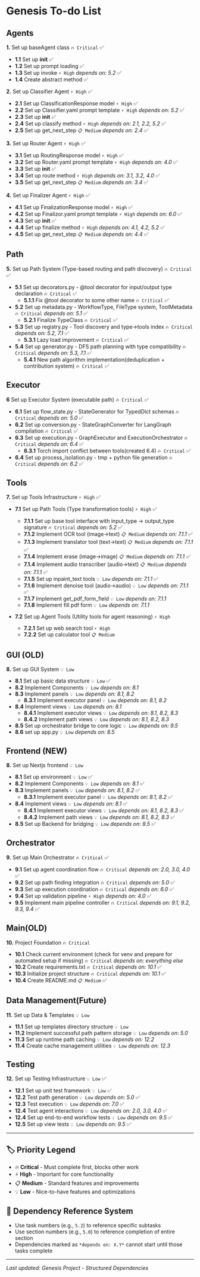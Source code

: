 # Genesis To-do List

## Agents
**1.** Set up baseAgent class `🔥 Critical` ✅
- **1.1** Set up __init__ ✅
- **1.2** Set up prompt loading ✅
- **1.3** Set up invoke `⚡ High` *depends on: 5.2* ✅
- **1.4** Create abstract method ✅

**2.** Set up Classifier Agent `⚡ High` ✅
- **2.1** Set up ClassificationResponse model `⚡ High` ✅
- **2.2** Set up Classifier.yaml prompt template `⚡ High` *depends on: 5.2* ✅
- **2.3** Set up __init__ ✅
- **2.4** Set up classify method `⚡ High` *depends on: 2.1, 2.2, 5.2* ✅
- **2.5** Set up get_next_step `📋 Medium` *depends on: 2.4* ✅

**3.** Set up Router Agent `⚡ High` ✅
- **3.1** Set up RoutingResponse model `⚡ High` ✅
- **3.2** Set up Router.yaml prompt template `⚡ High` *depends on: 4.0* ✅
- **3.3** Set up __init__ ✅
- **3.4** Set up route method `⚡ High` *depends on: 3.1, 3.2, 4.0* ✅
- **3.5** Set up get_next_step `📋 Medium` *depends on: 3.4* ✅

**4.** Set up Finalizer Agent `⚡ High` ✅
- **4.1** Set up FinalizationResponse model `⚡ High` ✅
- **4.2** Set up Finalizor.yaml prompt template `⚡ High` *depends on: 6.0* ✅
- **4.3** Set up __init__ ✅
- **4.4** Set up finalize method `⚡ High` *depends on: 4.1, 4.2, 5.2* ✅
- **4.5** Set up get_next_step `📋 Medium` *depends on: 4.4* ✅

## Path
**5.** Set up Path System (Type-based routing and path discovery) `🔥 Critical` ✅
- **5.1** Set up decorators.py - @tool decorator for input/output type declaration `🔥 Critical` ✅
    - **5.1.1** Fix @tool decorator to some other name `🔥 Critical` ✅
- **5.2** Set up metadata.py - WorkflowType, FileType system, ToolMetadata `🔥 Critical` *depends on: 5.1* ✅
    - **5.2.1** Finalize TypeClass `🔥 Critical` ✅
- **5.3** Set up registry.py - Tool discovery and type→tools index `🔥 Critical` *depends on: 5.2, 7.1* ✅
    - **5.3.1** Lazy load improvement `🔥 Critical` ✅
- **5.4** Set up generator.py - DFS path planning with type compatibility `🔥 Critical` *depends on: 5.3, 7.1* ✅
    - **5.4.1** New path algorithm implementation(deduplication + contribution system) `🔥 Critical` ✅

## Executor
**6** Set up Executor System (executable path) `🔥 Critical` ✅
- **6.1** Set up flow_state.py - StateGenerator for TypedDict schemas `🔥 Critical` *depends on: 5.0* ✅
- **6.2** Set up conversion.py - StateGraphConverter for LangGraph compilation `🔥 Critical` ✅
- **6.3** Set up execution.py - GraphExecutor and ExecutionOrchestrator `🔥 Critical` *depends on: 6.4* ✅
    - **6.3.1** Torch import conflict between tools(created 6.4) `🔥 Critical` ✅
- **6.4** Set up process_isolation.py - tmp + python file generation `🔥 Critical` *depends on: 6.2* ✅


## Tools
**7.** Set up Tools Infrastructure `⚡ High` ✅
- **7.1** Set up Path Tools (Type transformation tools) `⚡ High` ✅
  - **7.1.1** Set up base tool interface with input_type → output_type signature `🔥 Critical` *depends on: 5.2* ✅
  - **7.1.2** Implement OCR tool (image→text) `📋 Medium` *depends on: 7.1.1* ✅
  - **7.1.3** Implement translator tool (text→text) `📋 Medium` *depends on: 7.1.1* ✅
  - **7.1.4** Implement erase (image->image) `📋 Medium` *depends on: 7.1.1* ✅
  - **7.1.4** Implement audio transcriber (audio→text) `📋 Medium` *depends on: 7.1.1* ✅
  - **7.1.5** Set up inpaint_text tools `💡 Low` *depends on: 7.1.1* ✅
  - **7.1.6** Implement denoise tool (audio→audio) `💡 Low` *depends on: 7.1.1* ✅
  - **7.1.7** Implement get_pdf_form_field `💡 Low` *depends on: 7.1.1* 
  - **7.1.8** Implement fill pdf form `💡 Low` *depends on: 7.1.1*

- **7.2** Set up Agent Tools (Utility tools for agent reasoning) `⚡ High`
  - **7.2.1** Set up web search tool `⚡ High`
  - **7.2.2** Set up calculator tool `📋 Medium`

## GUI (OLD)
**8.** Set up GUI System `💡 Low`
- **8.1** Set up basic data structure `💡 Low` ✅
- **8.2** Implement Components `💡 Low` *depends on: 8.1*
- **8.3** Implement panels `💡 Low` *depends on: 8.1, 8.2*
    - **8.3.1** Implement executor panel `💡 Low` *depends on: 8.1, 8.2*
- **8.4** Implement views `💡 Low` *depends on: 8.1*
    - **8.4.1** Implement executor views `💡 Low` *depends on: 8.1, 8.2, 8.3*
    - **8.4.2** Implement path views `💡 Low` *depends on: 8.1, 8.2, 8.3*
- **8.5** Set up orchestrator bridge to core logic `💡 Low` *depends on: 9.5*
- **8.6** set up app.py `💡 Low` *depends on: 8.5*

## Frontend (NEW)
**8.** Set up Nextjs frontend `💡 Low`
- **8.1** Set up environment `💡 Low` ✅
- **8.2** Implement Components `💡 Low` *depends on: 8.1* ✅
- **8.3** Implement panels `💡 Low` *depends on: 8.1, 8.2* ✅
    - **8.3.1** Implement executor panel `💡 Low` *depends on: 8.1, 8.2* ✅
- **8.4** Implement views `💡 Low` *depends on: 8.1* ✅
    - **8.4.1** Implement executor views `💡 Low` *depends on: 8.1, 8.2, 8.3* ✅
    - **8.4.2** Implement path views `💡 Low` *depends on: 8.1, 8.2, 8.3* ✅
- **8.5** Set up Backend for bridging `💡 Low` *depends on: 9.5* ✅



## Orchestrator
**9.** Set up Main Orchestrator `🔥 Critical` ✅
- **9.1** Set up agent coordination flow `🔥 Critical` *depends on: 2.0, 3.0, 4.0* ✅
- **9.2** Set up path finding integration `🔥 Critical` *depends on: 5.0* ✅
- **9.3** Set up execution coordination `🔥 Critical` *depends on: 6.0* ✅
- **9.4** Set up validation pipeline `⚡ High` *depends on: 4.0* ✅
- **9.5** Implement main pipeline controller `🔥 Critical` *depends on: 9.1, 9.2, 9.3, 9.4* ✅

## Main(OLD)
**10.** Project Foundation `🔥 Critical`
- **10.1** Check current environment (check for venv and prepare for automated setup if missing) `🔥 Critical` *depends on: everything else* 
- **10.2** Create requirements.txt `🔥 Critical` *depends on: 10.1* ✅
- **10.3** Initialize project structure `🔥 Critical` *depends on: 10.1* ✅
- **10.4** Create README.md `📋 Medium` ✅

## Data Management(Future)
**11.** Set up Data & Templates `💡 Low`
- **11.1** Set up templates directory structure `💡 Low`
- **11.2** Implement successful path pattern storage `💡 Low` *depends on: 5.0*
- **11.3** Set up runtime path caching `💡 Low` *depends on: 12.2*
- **11.4** Create cache management utilities `💡 Low` *depends on: 12.3*

## Testing
**12.** Set up Testing Infrastructure `💡 Low` ✅
- **12.1** Set up unit test framework `💡 Low` ✅
- **12.2** Test path generation `💡 Low` *depends on: 5.0* ✅
- **12.3** Test execution `💡 Low` *depends on: 7.0* ✅
- **12.4** Test agent interactions `💡 Low` *depends on: 2.0, 3.0, 4.0* ✅
- **12.4** Set up end-to-end workflow tests `💡 Low` *depends on: 9.5* ✅
- **12.5** Set up view tests `💡 Low` *depends on: 9.5* ✅

---

## 🏷️ Priority Legend
- 🔥 **Critical** - Must complete first, blocks other work
- ⚡ **High** - Important for core functionality
- 📋 **Medium** - Standard features and improvements  
- 💡 **Low** - Nice-to-have features and optimizations

## 🔗 Dependency Reference System
- Use task numbers (e.g., `5.2`) to reference specific subtasks
- Use section numbers (e.g., `5.0`) to reference completion of entire section
- Dependencies marked as `*depends on: X.Y*` cannot start until those tasks complete

---
*Last updated: Genesis Project - Structured Dependencies*

